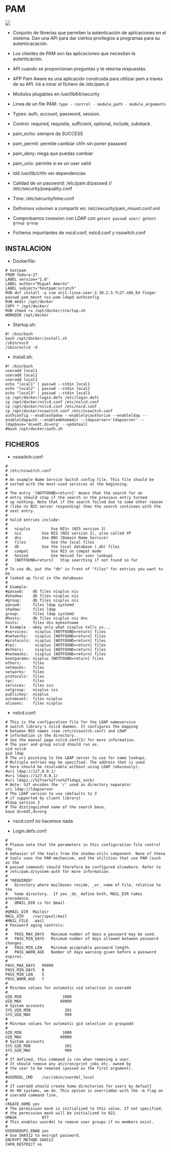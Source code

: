 # PAM  

![](./images/pam.png)  

+ Conjunto de librerias que permiten la autenticación de aplicaciones en el sistema. Dan una API para dar ciertos privilegios a programas para su autenticacación.  

+ Los clientes de PAM son las aplicaciones que necesitan la autenticación.  

+ API cuando se proporcionan preguntas y te retorna respuestas.  

+ APP Pam Aware es una aplicación construida para utilizar pam a traves de su API. Irá a mirar el fichero de /etc/pam.d

+ Modulos plugables en /usr/lib64/security  

+ Linea de un file PAM: `type - control - module_path - module_arguments`  

+ Types: auth, account, password, session.  

+ Control: required, requisite, sufficient, optional, include, substack.  

+ pam_echo: siempre da SUCCESS  
+ pam_permit: permite cambiar chfn sin poner paasswd  
+ pam_deny: niega que puedas cambiar
+ pam_unix: permite si es un user valid  

+ ldd /usr/lib/chfn ver dependencias  

+ Calidad de un password: /etc/pam.d/passwd // /etc/security/pwquality.conf  

+ Time: /etc/security/time.conf  

+ Definimos volumen a compartir en: /etc/security/pam_mount.conf.xml  

+ Comprobamos conexion con LDAP con `getent passwd user/ getent group group`  

+ Ficheros importantes de nscd.conf, nslcd.conf y nsswitch.conf
## INSTALACION  

+ Dockerfile:  
```
# hostpam
FROM fedora:27
LABEL version="1.0"
LABEL author="Miguel Amorós"
LABEL subject="hostpam:scratch"
RUN dnf install -y vim util-linux-user-2.30.2-3.fc27.x86_64 finger passwd pam_mount nss-pam-ldapd authconfig
RUN mkdir /opt/docker
COPY * /opt/docker/
RUN chmod +x /opt/docker/startup.sh
WORKDIR /opt/docker
```  

+ Startup.sh:  
```
#! /bin/bash
bash /opt/docker/install.sh
/sbin/nscd
/sbin/nslcd -d
```

+ Install.sh:  
```
#! /bin/bash
useradd local1
useradd local2
useradd local3
echo "local1" | passwd --stdin local1
echo "local2" | passwd --stdin local2
echo "local3" | passwd --stdin local3
cp /opt/docker/login.defs /etc/login.defs
cp /opt/docker/nslcd.conf /etc/nslcd.conf
cp /opt/docker/nslcd.conf /etc/nscd.conf
cp /opt/docker/nsswitch.conf /etc/nsswitch.conf
authconfig --enableshadow --enablelocauthorize --enableldap --enableldapauth --enablemkhomedir --ldapserver='ldapserver' --ldapbase='dc=edt,dc=org' --updateall
#bash /opt/docker/auth.sh
```

## FICHEROS

+ nsswitch.conf:  
```
#
# /etc/nsswitch.conf
#
# An example Name Service Switch config file. This file should be
# sorted with the most-used services at the beginning.
#
# The entry '[NOTFOUND=return]' means that the search for an
# entry should stop if the search in the previous entry turned
# up nothing. Note that if the search failed due to some other reason
# (like no NIS server responding) then the search continues with the
# next entry.
#
# Valid entries include:
#
#	nisplus			Use NIS+ (NIS version 3)
#	nis			Use NIS (NIS version 2), also called YP
#	dns			Use DNS (Domain Name Service)
#	files			Use the local files
#	db			Use the local database (.db) files
#	compat			Use NIS on compat mode
#	hesiod			Use Hesiod for user lookups
#	[NOTFOUND=return]	Stop searching if not found so far
#
# To use db, put the "db" in front of "files" for entries you want to be
# looked up first in the databases
#
# Example:
#passwd:    db files nisplus nis
#shadow:    db files nisplus nis
#group:     db files nisplus nis
passwd:     files ldap systemd
shadow:     files ldap
group:      files ldap systemd
#hosts:     db files nisplus nis dns
hosts:      files dns myhostname
# Example - obey only what nisplus tells us...
#services:   nisplus [NOTFOUND=return] files
#networks:   nisplus [NOTFOUND=return] files
#protocols:  nisplus [NOTFOUND=return] files
#rpc:        nisplus [NOTFOUND=return] files
#ethers:     nisplus [NOTFOUND=return] files
#netmasks:   nisplus [NOTFOUND=return] files
bootparams: nisplus [NOTFOUND=return] files
ethers:     files
netmasks:   files
networks:   files
protocols:  files
rpc:        files
services:   files sss
netgroup:   nisplus sss
publickey:  nisplus
automount:  files nisplus
aliases:    files nisplus
```  

+ nslcd.conf:  
```
# This is the configuration file for the LDAP nameservice
# switch library's nslcd daemon. It configures the mapping
# between NSS names (see /etc/nsswitch.conf) and LDAP
# information in the directory.
# See the manual page nslcd.conf(5) for more information.
# The user and group nslcd should run as.
uid nslcd
gid ldap
# The uri pointing to the LDAP server to use for name lookups.
# Multiple entries may be specified. The address that is used
# here should be resolvable without using LDAP (obviously).
#uri ldap://127.0.0.1/
#uri ldaps://127.0.0.1/
#uri ldapi://%2fvar%2frun%2fldapi_sock/
# Note: %2f encodes the '/' used as directory separator
uri ldap://ldapserver
# The LDAP version to use (defaults to 3
# if supported by client library)
#ldap_version 3
# The distinguished name of the search base.
base dc=edt,dc=org
```  

+ nscd.conf no hacemos nada  

+ Login.defs.conf:  
```
#
# Please note that the parameters in this configuration file control the
# behavior of the tools from the shadow-utils component. None of these
# tools uses the PAM mechanism, and the utilities that use PAM (such as the
# passwd command) should therefore be configured elsewhere. Refer to
# /etc/pam.d/system-auth for more information.
#
# *REQUIRED*
#   Directory where mailboxes reside, _or_ name of file, relative to the
#   home directory.  If you _do_ define both, MAIL_DIR takes precedence.
#   QMAIL_DIR is for Qmail
#
#QMAIL_DIR	Maildir
MAIL_DIR	/var/spool/mail
#MAIL_FILE	.mail
# Password aging controls:
#
#	PASS_MAX_DAYS	Maximum number of days a password may be used.
#	PASS_MIN_DAYS	Minimum number of days allowed between password changes.
#	PASS_MIN_LEN	Minimum acceptable password length.
#	PASS_WARN_AGE	Number of days warning given before a password expires.
#
PASS_MAX_DAYS	99999
PASS_MIN_DAYS	0
PASS_MIN_LEN	5
PASS_WARN_AGE	7
#
# Min/max values for automatic uid selection in useradd
#
UID_MIN                  1000
UID_MAX                 60000
# System accounts
SYS_UID_MIN               201
SYS_UID_MAX               999
#
# Min/max values for automatic gid selection in groupadd
#
GID_MIN                  1000
GID_MAX                 60000
# System accounts
SYS_GID_MIN               201
SYS_GID_MAX               999
#
# If defined, this command is run when removing a user.
# It should remove any at/cron/print jobs etc. owned by
# the user to be removed (passed as the first argument).
#
#USERDEL_CMD	/usr/sbin/userdel_local
#
# If useradd should create home directories for users by default
# On RH systems, we do. This option is overridden with the -m flag on
# useradd command line.
#
CREATE_HOME	yes
# The permission mask is initialized to this value. If not specified, 
# the permission mask will be initialized to 022.
UMASK           077
# This enables userdel to remove user groups if no members exist.
#
USERGROUPS_ENAB yes
# Use SHA512 to encrypt password.
ENCRYPT_METHOD SHA512 
CHFN_RESTRICT no
```  

